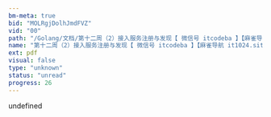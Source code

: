 ```yaml
---
bm-meta: true
bid: "MOLRgjDolhJmdFVZ"
vid: "00"
path: "/Golang/文档/第十二周（2）接入服务注册与发现【 微信号 itcodeba 】【麻雀导航 it1024.site】.pdf"
name: "第十二周（2）接入服务注册与发现【 微信号 itcodeba 】【麻雀导航 it1024.site】"
ext: pdf
visual: false
type: "unknown"
status: "unread"
progress: 26
---
```

undefined